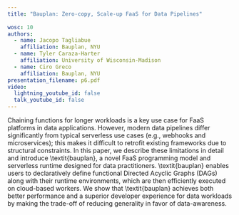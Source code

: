 ```yaml
---
title: "Bauplan: Zero-copy, Scale-up FaaS for Data Pipelines"
 
wosc: 10
authors:
  - name: Jacopo Tagliabue
    affiliation: Bauplan, NYU
  - name: Tyler Caraza-Harter
    affiliation: University of Wisconsin-Madison
  - name: Ciro Greco 
    affiliation: Bauplan, NYU
presentation_filename: p6.pdf
video:
  lightning_youtube_id: false
  talk_youtube_id: false
---
```


Chaining functions for longer workloads is a key use case for FaaS platforms in data applications. However, modern data pipelines differ significantly from typical serverless use cases (e.g., webhooks and microservices); this makes it difficult to retrofit existing frameworks due to structural constraints. In this paper, we describe these limitations in detail and introduce \textit{bauplan}, a novel FaaS programming model and serverless runtime designed for data practitioners. \textit{bauplan} enables users to declaratively define functional Directed Acyclic Graphs (DAGs) along with their runtime environments, which are then efficiently executed on cloud-based workers. We show that \textit{bauplan} achieves both better performance and a superior developer experience for data workloads by making the trade-off of reducing generality in favor of data-awareness.
